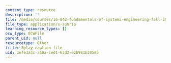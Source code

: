```yaml
---
content_type: resource
description: ''
file: /media/courses/16-842-fundamentals-of-systems-engineering-fall-2015/3efe3a3ca60aced163d2e2b981b20585_MOdNzHR_tck.srt
file_type: application/x-subrip
learning_resource_types: []
ocw_type: OCWFile
parent_uid: null
resourcetype: Other
title: 3play caption file
uid: 3efe3a3c-a60a-ced1-63d2-e2b981b20585
---
```

